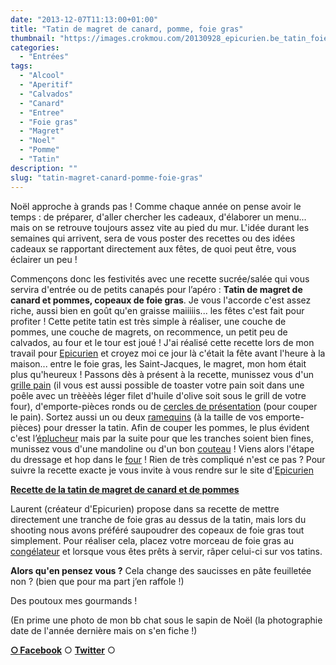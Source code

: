 ```yaml
---
date: "2013-12-07T11:13:00+01:00"
title: "Tatin de magret de canard, pomme, foie gras"
thumbnail: "https://images.crokmou.com/20130928_epicurien.be_tatin_foie_gras_magret_canard.jpg"
categories:
  - "Entrées"
tags:
  - "Alcool"
  - "Aperitif"
  - "Calvados"
  - "Canard"
  - "Entree"
  - "Foie gras"
  - "Magret"
  - "Noel"
  - "Pomme"
  - "Tatin"
description: ""
slug: "tatin-magret-canard-pomme-foie-gras"
---
```


Noël approche à grands pas ! Comme chaque année on pense avoir le temps : de préparer, d'aller chercher les cadeaux, d'élaborer un menu... mais on se retrouve toujours assez vite au pied du mur. L'idée durant les semaines qui arrivent, sera de vous poster des recettes ou des idées cadeaux se rapportant directement aux fêtes, de quoi peut être, vous éclairer un peu !

Commençons donc les festivités avec une recette sucrée/salée qui vous servira d'entrée ou de petits canapés pour l’apéro : **Tatin de magret de canard et pommes, copeaux de foie gras**. Je vous l'accorde c'est assez riche, aussi bien en goût qu'en graisse maiiiiis... les fêtes c'est fait pour profiter ! Cette petite tatin est très simple à réaliser, une couche de pommes, une couche de magrets, on recommence, un petit peu de calvados, au four et le tour est joué ! J'ai réalisé cette recette lors de mon travail pour [Epicurien](http://www.epicurien.be/) et croyez moi ce jour là c'était la fête avant l'heure à la maison... entre le foie gras, les Saint-Jacques, le magret, mon hom était plus qu'heureux ! Passons dès à présent à la recette, munissez vous d'un [grille pain](http://www.rueducommerce.fr/m/pl/malid:9633597) (il vous est aussi possible de toaster votre pain soit dans une poêle avec un trèèèès léger filet d'huile d'olive soit sous le grill de votre four), d'emporte-pièces ronds ou de [cercles de présentation](http://www.rueducommerce.fr/index/cercle%20de%20presentation) (pour couper le pain). Sortez aussi un ou deux [ramequins](http://www.rueducommerce.fr/index/ramequin) (à la taille de vos emporte-pièces) pour dresser la tatin. Afin de couper les pommes, le plus évident c'est l’[éplucheur](http://www.rueducommerce.fr/m/pl/malid:43774618) mais par la suite pour que les tranches soient bien fines, munissez vous d'une mandoline ou d'un bon [couteau](http://www.rueducommerce.fr/m/pl/malid:12468606) ! Viens alors l'étape du dressage et hop dans le [four](http://www.rueducommerce.fr/m/pl/malid:9404136) ! Rien de très compliqué n'est ce pas ? Pour suivre la recette exacte je vous invite à vous rendre sur le site d'[Epicurien](http://www.epicurien.be/)

**[Recette de la tatin de magret de canard et de pommes](http://www.epicurien.be/blog/recettes/entrees-fetes/tartes-tatin-foies-gras-magrets-de-canard.asp)**

Laurent (créateur d'Epicurien) propose dans sa recette de mettre directement une tranche de foie gras au dessus de la tatin, mais lors du shooting nous avons préféré saupoudrer des copeaux de foie gras tout simplement. Pour réaliser cela, placez votre morceau de foie gras au [congélateur](http://www.rueducommerce.fr/m/pl/malid:9633581) et lorsque vous êtes prêts à servir, râper celui-ci sur vos tatins.

**Alors qu'en pensez vous ?** Cela change des saucisses en pâte feuilletée non ? (bien que pour ma part j’en raffole !)

Des poutoux mes gourmands !

(En prime une photo de mon bb chat sous le sapin de Noël (la photographie date de l'année dernière mais on s'en fiche !)

[**○<span style="font-size: xx-small; margin: 0px; outline: 0px; padding: 0px;"><span style="font-family: Arial, Helvetica, sans-serif; margin: 0px; outline: 0px; padding: 0px;"> </span></span>Facebook**](https://www.facebook.com/pages/CroKMou/148093255259077) ○ [**Twitter**](https://twitter.com/Crokmou) ○